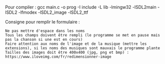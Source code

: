 Pour compiler : gcc main.c -o prog -I include -L lib -lmingw32 -lSDL2main -lSDL2 -lfmodex -lSDL2_image -lSDL2_ttf

Consigne pour remplir le formulaire :

    Ne pas mettre d'espace dans les noms
    Tous les champs doivent être rempli (le programme se met en pause mais pas la chanson si une est en cours)
    Faire attention aux noms de l'image et de la musique (mettre les extensions), si les noms des musiques sont mauvais le programme plante
    Tailles des images doit être 400x400 (jpg, png et bmp) : https://www.iloveimg.com/fr/redimensionner-image
